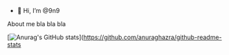 - 👋 Hi, I’m @9n9

About me bla bla bla 

[![Anurag's GitHub stats](https://github-readme-stats.vercel.app/api?username=9n9v)](https://github.com/anuraghazra/github-readme-stats
